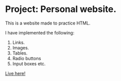 # Project: Personal website.
This is a website made to practice HTML. 

I have implemented the following:
1. Links.
2. Images.
3. Tables.
4. Radio buttons
5. Input boxes etc.


[Live here!](https://heimeshc.github.io/personalSite/)
